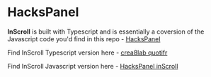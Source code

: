 # HacksPanel

**InScroll** is built with Typescript and is essentially a coversion of the Javascript code you'd find in this repo - [HacksPanel](https://github.com/phavor/HacksPanel)

Find InScroll Typescript version here - [crea8lab quotifr](https://crea8lab.github.io/inscroll/)

Find InScroll Javascript version here - [HacksPanel inScroll](https://phavor.github.io/HacksPanel/inscroll/)